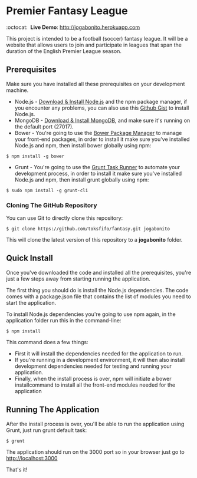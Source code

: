 Premier Fantasy League
=======

:octocat: &nbsp;**Live Demo**: http://jogabonito.herokuapp.com

This project is intended to be a football (soccer) fantasy league. It will be a website that allows users to join and participate in leagues that span the duration of the English Premier League season.

## Prerequisites
Make sure you have installed all these prerequisites on your development machine.
* Node.js - [Download & Install Node.js](http://www.nodejs.org/download/) and the npm package manager, if you encounter any problems, you can also use this [Github Gist](https://gist.github.com/isaacs/579814) to install Node.js.
* MongoDB - [Download & Install MongoDB](http://www.mongodb.org/downloads), and make sure it's running on the default port (27017).
* Bower - You're going to use the [Bower Package Manager](http://bower.io/) to manage your front-end packages, in order to install it make sure you've installed Node.js and npm, then install bower globally using npm:

```
$ npm install -g bower
```

* Grunt - You're going to use the [Grunt Task Runner](http://gruntjs.com/) to automate your development process, in order to install it make sure you've installed Node.js and npm, then install grunt globally using npm:

```
$ sudo npm install -g grunt-cli
```

### Cloning The GitHub Repository
You can use Git to directly clone this repository:
```
$ git clone https://github.com/toksfifo/fantasy.git jogabonito
```
This will clone the latest version of this repository to a **jogabonito** folder.

## Quick Install
Once you've downloaded the code and installed all the prerequisites, you're just a few steps away from starting running the application.

The first thing you should do is install the Node.js dependencies. The code comes with a package.json file that contains the list of modules you need to start the application.

To install Node.js dependencies you're going to use npm again, in the application folder run this in the command-line:

```
$ npm install
```

This command does a few things:
* First it will install the dependencies needed for the application to run.
* If you're running in a development environment, it will then also install development dependencies needed for testing and running your application.
* Finally, when the install process is over, npm will initiate a bower installcommand to install all the front-end modules needed for the application

## Running The Application
After the install process is over, you'll be able to run the application using Grunt, just run grunt default task:

```
$ grunt
```

The application should run on the 3000 port so in your browser just go to [http://localhost:3000](http://localhost:3000)
                            
That's it!
